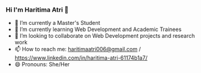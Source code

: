 ### Hi I'm Haritima Atri 👋
- 🔭 I’m currently a Master's Student
- 🌱 I’m currently learning Web Development and Academic Trainees
- 👯 I’m looking to collaborate on Web Development projects and research work
- 📫 How to reach me: haritimaatri006@gmail.com / https://www.linkedin.com/in/haritima-atri-61174b1a7/
- 😄 Pronouns: She/Her


